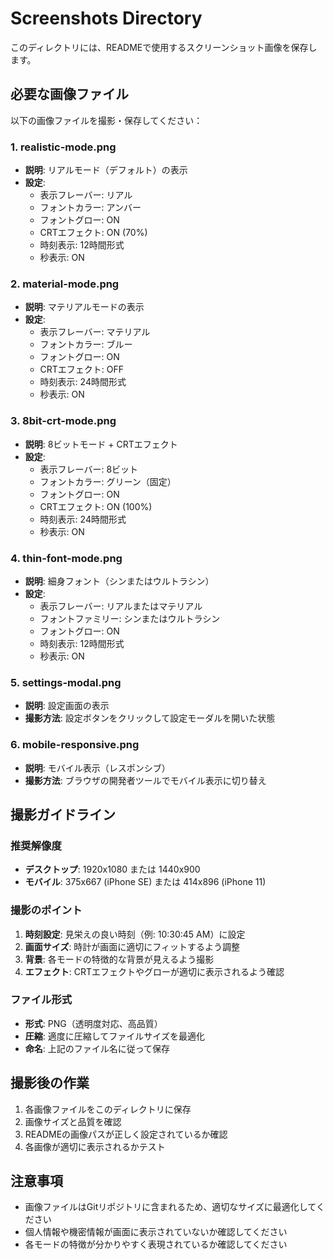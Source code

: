 # Screenshots Directory

このディレクトリには、READMEで使用するスクリーンショット画像を保存します。

## 必要な画像ファイル

以下の画像ファイルを撮影・保存してください：

### 1. realistic-mode.png
- **説明**: リアルモード（デフォルト）の表示
- **設定**: 
  - 表示フレーバー: リアル
  - フォントカラー: アンバー
  - フォントグロー: ON
  - CRTエフェクト: ON (70%)
  - 時刻表示: 12時間形式
  - 秒表示: ON

### 2. material-mode.png
- **説明**: マテリアルモードの表示
- **設定**:
  - 表示フレーバー: マテリアル
  - フォントカラー: ブルー
  - フォントグロー: ON
  - CRTエフェクト: OFF
  - 時刻表示: 24時間形式
  - 秒表示: ON

### 3. 8bit-crt-mode.png
- **説明**: 8ビットモード + CRTエフェクト
- **設定**:
  - 表示フレーバー: 8ビット
  - フォントカラー: グリーン（固定）
  - フォントグロー: ON
  - CRTエフェクト: ON (100%)
  - 時刻表示: 24時間形式
  - 秒表示: ON

### 4. thin-font-mode.png
- **説明**: 細身フォント（シンまたはウルトラシン）
- **設定**:
  - 表示フレーバー: リアルまたはマテリアル
  - フォントファミリー: シンまたはウルトラシン
  - フォントグロー: ON
  - 時刻表示: 12時間形式
  - 秒表示: ON

### 5. settings-modal.png
- **説明**: 設定画面の表示
- **撮影方法**: 設定ボタンをクリックして設定モーダルを開いた状態

### 6. mobile-responsive.png
- **説明**: モバイル表示（レスポンシブ）
- **撮影方法**: ブラウザの開発者ツールでモバイル表示に切り替え

## 撮影ガイドライン

### 推奨解像度
- **デスクトップ**: 1920x1080 または 1440x900
- **モバイル**: 375x667 (iPhone SE) または 414x896 (iPhone 11)

### 撮影のポイント
1. **時刻設定**: 見栄えの良い時刻（例: 10:30:45 AM）に設定
2. **画面サイズ**: 時計が画面に適切にフィットするよう調整
3. **背景**: 各モードの特徴的な背景が見えるよう撮影
4. **エフェクト**: CRTエフェクトやグローが適切に表示されるよう確認

### ファイル形式
- **形式**: PNG（透明度対応、高品質）
- **圧縮**: 適度に圧縮してファイルサイズを最適化
- **命名**: 上記のファイル名に従って保存

## 撮影後の作業

1. 各画像ファイルをこのディレクトリに保存
2. 画像サイズと品質を確認
3. READMEの画像パスが正しく設定されているか確認
4. 各画像が適切に表示されるかテスト

## 注意事項

- 画像ファイルはGitリポジトリに含まれるため、適切なサイズに最適化してください
- 個人情報や機密情報が画面に表示されていないか確認してください
- 各モードの特徴が分かりやすく表現されているか確認してください